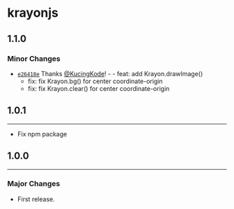 # krayonjs

## 1.1.0

### Minor Changes

- [`e26418e`](https://github.com/KucingKode/krayonjs/commit/e26418e96c178cf38bc4c629eeb055e3ff742154) Thanks [@KucingKode](https://github.com/KucingKode)! - - feat: add Krayon.drawImage()
  - fix: fix Krayon.bg() for center coordinate-origin
  - fix: fix Krayon.clear() for center coordinate-origin

## **1.0.1**

---

- Fix npm package

## **1.0.0**

---

### **Major Changes**

- First release.
